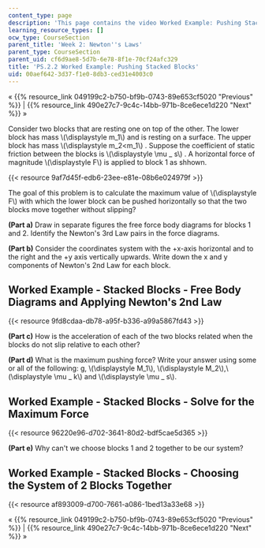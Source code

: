 ```yaml
---
content_type: page
description: 'This page contains the video Worked Example: Pushing Stacked Blocks.'
learning_resource_types: []
ocw_type: CourseSection
parent_title: 'Week 2: Newton''s Laws'
parent_type: CourseSection
parent_uid: cf6d9ae8-5d7b-6e78-8f1e-70cf24afc329
title: 'PS.2.2 Worked Example: Pushing Stacked Blocks'
uid: 00aef642-3d37-f1e0-8db3-ced31e4003c0
---
```


« {{% resource_link 049199c2-b750-bf9b-0743-89e653cf5020 "Previous" %}} | {{% resource_link 490e27c7-9c4c-14bb-971b-8ce6ece1d220 "Next" %}} »

Consider two blocks that are resting one on top of the other. The lower block has mass \\(\\displaystyle m\_1\\) and is resting on a surface. The upper block has mass \\(\\displaystyle m\_2\<m\_1\\) . Suppose the coefficient of static friction between the blocks is \\(\\displaystyle \\mu \_ s\\) . A horizontal force of magnitude \\(\\displaystyle F\\) is applied to block 1 as shhown.

{{< resource 9af7d45f-edb6-23ee-e81e-08b6e024979f >}}

The goal of this problem is to calculate the maximum value of \\(\\displaystyle F\\) with which the lower block can be pushed horizontally so that the two blocks move together without slipping?

**(Part a)** Draw in separate figures the free force body diagrams for blocks 1 and 2. Identify the Newton's 3rd Law pairs in the force diagrams.

**(Part b)** Consider the coordinates system with the +x-axis horizontal and to the right and the +y axis vertically upwards. Write down the x and y components of Newton's 2nd Law for each block.

Worked Example - Stacked Blocks - Free Body Diagrams and Applying Newton's 2nd Law
----------------------------------------------------------------------------------

{{< resource 9fd8cdaa-db78-a95f-b336-a99a5867fd43 >}}

**(Part c)** How is the acceleration of each of the two blocks related when the blocks do not slip relative to each other?

**(Part d)** What is the maximum pushing force? Write your answer using some or all of the following: g, \\(\\displaystyle M\_1\\), \\(\\displaystyle M\_2\\),\\(\\displaystyle \\mu \_ k\\) and \\(\\displaystyle \\mu \_ s\\).

Worked Example - Stacked Blocks - Solve for the Maximum Force
-------------------------------------------------------------

{{< resource 96220e96-d702-3641-80d2-bdf5cae5d365 >}}

**(Part e)** Why can't we choose blocks 1 and 2 together to be our system?

Worked Example - Stacked Blocks - Choosing the System of 2 Blocks Together
--------------------------------------------------------------------------

{{< resource af893009-d700-7661-a086-1bed13a33e68 >}}

« {{% resource_link 049199c2-b750-bf9b-0743-89e653cf5020 "Previous" %}} | {{% resource_link 490e27c7-9c4c-14bb-971b-8ce6ece1d220 "Next" %}} »